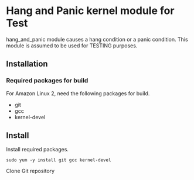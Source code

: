 # Hang and Panic kernel module for Test
hang_and_panic module causes a hang condition or a panic condition.
This module is assumed to be used for TESTING purposes.
## Installation
### Required packages for build
For Amazon Linux 2, need the following packages for build.
- git
- gcc
- kernel-devel
## Install
Install required packages.
```
sudo yum -y install git gcc kernel-devel
```
Clone Git repository
```

